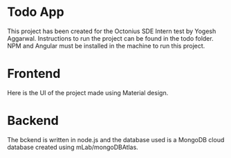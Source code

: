 # Todo App
This project has been created for the Octonius SDE Intern test by Yogesh Aggarwal. Instructions to run the project can be found in the todo folder. NPM and Angular must be installed in the machine to run this project. 

# Frontend
Here is the UI of the project made using Material design.

[](images/intro.png)

# Backend
The bckend is written in node.js and the database used is a MongoDB cloud database created using mLab/mongoDBAtlas.

